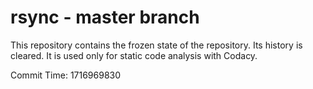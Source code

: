 # rsync - master branch

This repository contains the frozen state of the repository.
Its history is cleared. It is used only for static code
analysis with Codacy.

Commit Time: 1716969830